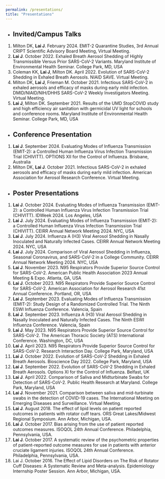 ```yaml
---
permalink: /presentations/
title: "Presentations"
---
```


- ## Invited/Campus Talks
1. Milton DK, **Lai J**. February 2024. EMIT-2 Quarantine Studies, 3rd Annual CRIPT Scientific Advisory Board Meeting, Virtual Meeting. 
2. **Lai J**. October 2022. Exhaled Breath Aerosol Shedding of Highly Transmissible Versus Prior SARS-CoV-2 Variants. Maryland Institute of Environmental Health Seminar. College Park, MD, USA
3. Coleman KK, **Lai J**, Milton DK. April 2022. Evolution of SARS-CoV-2 Shedding in Exhaled Breath Aerosols. NIAID SAVE. Virtual Meeting.  
4.	Milton DK, **Lai J**, Frieman M. October 2021. Infectious SARS-CoV-2 in exhaled aerosols and efficacy of masks during early mild infection. DMID/NIAID/NIH/DHHS SARS-CoV-2 Weekly Investigators Meeting. Virtual Meeting.
5.	**Lai J**, Milton DK. September 2021. Results of the UMD StopCOVID study and high efficiency air sanitation with germicidal UV light for schools and conference rooms. Maryland Institute of Environmental Health Seminar. College Park, MD, USA 

- ## Conference Presentation
1.	**Lai J**. September 2024. Evaluating Modes of Influenza Transmission (EMIT-2): a Controlled Human Influenza Virus Infection Transmission Trial (CHIVITT). OPTIONS XII for the Control of Influenza. Brisbane, Australia
2.	Milton DK, **Lai J**. October 2021. Infectious SARS-CoV-2 in exhaled aerosols and efficacy of masks during early mild infection. American Association for Aerosol Research Conference. Virtual Meeting. 

- ## Poster Presentations
1.	**Lai J**. October 2024. Evaluating Modes of Influenza Transmission (EMIT-2): a Controlled Human Influenza Virus Infection Transmission Trial (CHIVITT). IDWeek 2024. Los Angeles, USA
2.	**Lai J**. July 2024. Evaluating Modes of Influenza Transmission (EMIT-2): a Controlled Human Influenza Virus Infection Transmission Trial (CHIVITT). CEIRR Annual Network Meeting 2024. NYC, USA
3.	**Lai J**. July 2024. Influenza A (H3) Viral Aerosol Shedding in Nasally Inoculated and Naturally Infected Cases. CEIRR Annual Network Meeting 2024. NYC, USA
4.	**Lai J**. July 2024. Comparison of Viral Aerosol Shedding in Influenza, Seasonal Coronavirus, and SARS-CoV-2 in a College Community. CEIRR Annual Network Meeting 2024. NYC, USA
5.	**Lai J**. November 2023. N95 Respirators Provide Superior Source Control for SARS-CoV-2. American Public Health Association 2023 Annual Meeting & Expo. Atlanta, GA, USA
6.	**Lai J**. October 2023. N95 Respirators Provide Superior Source Control for SARS-CoV-2. American Association for Aerosol Research 41st Annual Conference. Portland, OR, USA
7.	**Lai J**. September 2023. Evaluating Modes of Influenza Transmission (EMIT-2): Study Design of a Randomized Controlled Trial. The Ninth ESWI Influenza Conference. Valencia, Spain
8.	**Lai J**. September 2023. Influenza A (H3) Viral Aerosol Shedding in Nasally Inoculated and Naturally Infected Cases. The Ninth ESWI Influenza Conference. Valencia, Spain
9.	**Lai J**. May 2023. N95 Respirators Provide Superior Source Control for SARS-CoV-2. The American Thoracic Society (ATS) International Conference. Washington, DC, USA
10.	**Lai J**. April 2023. N95 Respirators Provide Superior Source Control for SARS-CoV-2. Research Interaction Day. College Park, Maryland, USA  
11.	**Lai J**. October 2022. Evolution of SARS-CoV-2 Shedding in Exhaled Breath Aerosols. Bioscience Day 2022. College Park, Maryland, USA
12.	**Lai J**. September 2022. Evolution of SARS-CoV-2 Shedding in Exhaled Breath Aerosols. Options XI for the Control of Influenza. Belfast, UK
13.	**Lai J**. April 2022. Comparison of Saliva and Midturbinate Swabs for Detection of SARS-CoV-2. Public Health Research at Maryland. College Park, Maryland, USA
14.	**Lai J**. November 2021. Comparison between saliva and mid-turbinate swabs in the detection of COVID-19 cases. The International Meeting on Emerging Diseases and Surveillance. Virtual Meeting. 
15.	**Lai J**. August 2018. The effect of lipid levels on patient reported outcomes in patients with rotator cuff tears. ORS Great Lakes/Midwest Regional Symposium. Ann Arbor, Michigan, USA.  
16.	**Lai J**. October 2017. Bias arising from the use of patient reported outcomes measures. ISOQOL 24th Annual Conference. Philadelphia, Pennsylvania, USA.
17.	**Lai J**. October 2017. A systematic review of the psychometric properties of patient-reported outcome measures for use in patients with anterior cruciate ligament injuries. ISOQOL 24th Annual Conference. Philadelphia, Pennsylvania, USA. 
18.	Lai J. October 2016. The Effect of Lipid Disorders on The Risk of Rotator Cuff Diseases: A Systematic Review and Meta-analysis. Epidemiology Internship Poster Session. Ann Arbor, Michigan, USA. 
